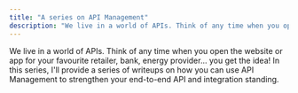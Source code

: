 ```yaml
---
title: "A series on API Management"
description: "We live in a world of APIs. Think of any time when you open the website or app for your favourite retailer, bank, energy provider... you get the idea! In this series, I'll provide a series of writeups on how you can use API Management to strengthen your end-to-end API and integration standing."
---
```

We live in a world of APIs. Think of any time when you open the website or app for your favourite retailer, bank, energy provider... you get the idea! In this series, I'll provide a series of writeups on how you can use API Management to strengthen your end-to-end API and integration standing.
